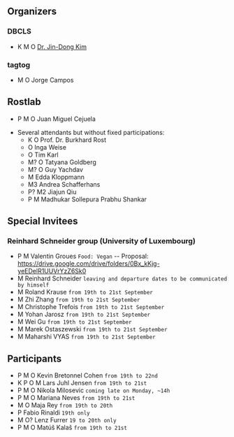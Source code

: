 ## Organizers

### DBCLS

* K M O [Dr. Jin-Dong Kim](http://data.dbcls.jp/~jdkim/)

### tagtog

* M O Jorge Campos

## Rostlab

* P M O Juan Miguel Cejuela
- Several attendants but without fixed participations:
    - K O Prof. Dr. Burkhard Rost
    - O Inga Weise
    - O Tim Karl
    - M? O Tatyana Goldberg
    - M? O Guy Yachdav
    - M Edda Kloppmann
    - M3 Andrea Schafferhans
    - P? M2 Jiajun Qiu
    - P M Madhukar Sollepura Prabhu Shankar


## Special Invitees

### Reinhard Schneider group (University of Luxembourg)

* P M Valentin Groues `Food: Vegan` -- Proposal: https://drive.google.com/drive/folders/0Bx_kKjg-yeEDelR1UUVrYzZ6Sk0
* M Reinhard Schneider `leaving and departure dates to be communicated by himself`
* M Roland Krause `from 19th to 21st September`
* M Zhi Zhang `from 19th to 21st September`
* M Christophe Trefois `from 19th to 21st September`
* M Yohan Jarosz `from 19th to 21st September`
* M Wei Gu `from 19th to 21st September`
* M Marek Ostaszewski `from 19th to 21st September`
* M Maharshi VYAS `from 19th to 21st September`


## Participants

* P M O Kevin Bretonnel Cohen `from 19th to 22nd`
* K P O M Lars Juhl Jensen `from 19th to 21st`
* P M O Nikola Milosevic `coming late on Monday, ~14h`
* P M O Mariana Neves `from 19th to 21st`
* M O Maja Rey `from 19th to 20th`
* P Fabio Rinaldi `19th only`
* M O? Lenz Furrer `19 to 20th only`
* P M O Matúš Kalaš `from 19th to 21st`
